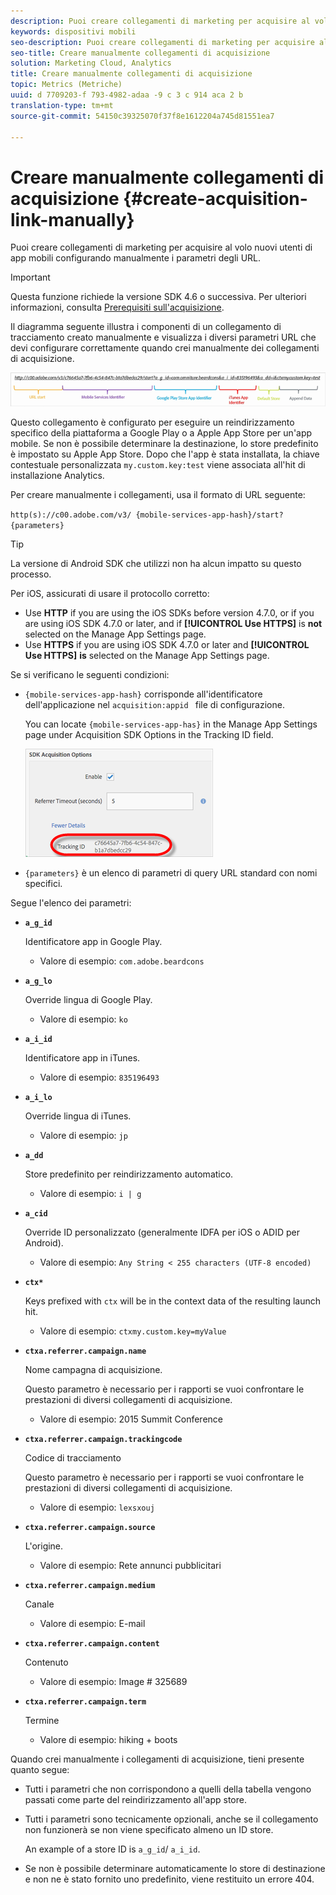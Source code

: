 ```yaml
---
description: Puoi creare collegamenti di marketing per acquisire al volo nuovi utenti di app mobili configurando manualmente i parametri degli URL.
keywords: dispositivi mobili
seo-description: Puoi creare collegamenti di marketing per acquisire al volo nuovi utenti di app mobili configurando manualmente i parametri degli URL.
seo-title: Creare manualmente collegamenti di acquisizione
solution: Marketing Cloud, Analytics
title: Creare manualmente collegamenti di acquisizione
topic: Metrics (Metriche)
uuid: d 7709203-f 793-4982-adaa -9 c 3 c 914 aca 2 b
translation-type: tm+mt
source-git-commit: 54150c39325070f37f8e1612204a745d81551ea7

---
```



# Creare manualmente collegamenti di acquisizione {#create-acquisition-link-manually}

Puoi creare collegamenti di marketing per acquisire al volo nuovi utenti di app mobili configurando manualmente i parametri degli URL.

>[!IMPORTANT]
>
>Questa funzione richiede la versione SDK 4.6 o successiva. Per ulteriori informazioni, consulta [Prerequisiti sull'acquisizione](/help/using/acquisition-main/c-acquisition-prerequisites.md).

Il diagramma seguente illustra i componenti di un collegamento di tracciamento creato manualmente e visualizza i diversi parametri URL che devi configurare correttamente quando crei manualmente dei collegamenti di acquisizione.

![](assets/acquisition_url.png)

Questo collegamento è configurato per eseguire un reindirizzamento specifico della piattaforma a Google Play o a Apple App Store per un'app mobile. Se non è possibile determinare la destinazione, lo store predefinito è impostato su Apple App Store. Dopo che l'app è stata installata, la chiave contestuale personalizzata `my.custom.key:test` viene associata all'hit di installazione Analytics.

Per creare manualmente i collegamenti, usa il formato di URL seguente:

`http(s)://c00.adobe.com/v3/ {mobile-services-app-hash}/start? {parameters}`

>[!TIP]
>
>La versione di Android SDK che utilizzi non ha alcun impatto su questo processo.

Per iOS, assicurati di usare il protocollo corretto:

* Use **HTTP** if you are using the iOS SDKs before version 4.7.0, or if you are using iOS SDK 4.7.0 or later, and if **[!UICONTROL Use HTTPS]** is **not** selected on the Manage App Settings page.
* Use **HTTPS** if you are using iOS SDK 4.7.0 or later and **[!UICONTROL Use HTTPS]** **is** selected on the Manage App Settings page.

Se si verificano le seguenti condizioni:

* `{mobile-services-app-hash}` corrisponde all'identificatore dell'applicazione nel `acquisition:appid ` file di configurazione.

   You can locate `{mobile-services-app-has}` in the Manage App Settings page under Acquisition SDK Options in the Tracking ID field.

   ![](assets/tracking-id.png)

* `{parameters}` è un elenco di parametri di query URL standard con nomi specifici.

Segue l'elenco dei parametri:

* **`a_g_id`**

   Identificatore app in Google Play.

   * Valore di esempio: `com.adobe.beardcons`

* **`a_g_lo`**

   Override lingua di Google Play.

   * Valore di esempio: `ko`

* **`a_i_id`**

   Identificatore app in iTunes.

   * Valore di esempio: `835196493`

* **`a_i_lo`**

   Override lingua di iTunes.

   * Valore di esempio: `jp`

* **`a_dd`**

   Store predefinito per reindirizzamento automatico.

   * Valore di esempio: `i | g`

* **`a_cid`**

   Override ID personalizzato (generalmente IDFA per iOS o ADID per Android).

   * Valore di esempio: `Any String < 255 characters (UTF-8 encoded)`

* **`ctx*`**

   Keys prefixed with `ctx` will be in the context data of the resulting launch hit.

   * Valore di esempio: `ctxmy.custom.key=myValue`

* **`ctxa.referrer.campaign.name`**

   Nome campagna di acquisizione.

   Questo parametro è necessario per i rapporti se vuoi confrontare le prestazioni di diversi collegamenti di acquisizione.

   * Valore di esempio: 2015 Summit Conference

* **`ctxa.referrer.campaign.trackingcode`**

   Codice di tracciamento

   Questo parametro è necessario per i rapporti se vuoi confrontare le prestazioni di diversi collegamenti di acquisizione.

   * Valore di esempio: `lexsxouj`

* **`ctxa.referrer.campaign.source`**

   L'origine.

   * Valore di esempio: Rete annunci pubblicitari

* **`ctxa.referrer.campaign.medium`**

   Canale

   * Valore di esempio: E-mail

* **`ctxa.referrer.campaign.content`**

   Contenuto

   * Valore di esempio: Image # 325689

* **`ctxa.referrer.campaign.term`**

   Termine

   * Valore di esempio: hiking + boots


Quando crei manualmente i collegamenti di acquisizione, tieni presente quanto segue:

* Tutti i parametri che non corrispondono a quelli della tabella vengono passati come parte del reindirizzamento all'app store.
* Tutti i parametri sono tecnicamente opzionali, anche se il collegamento non funzionerà se non viene specificato almeno un ID store.

   An example of a store ID is `a_g_id`/ `a_i_id`.

* Se non è possibile determinare automaticamente lo store di destinazione e non ne è stato fornito uno predefinito, viene restituito un errore 404.

